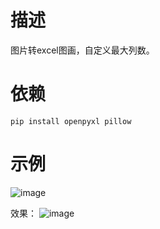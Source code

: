 # 描述
图片转excel图画，自定义最大列数。 

# **依赖**

```pip install openpyxl pillow```

# 示例
![image](https://github.com/user-attachments/assets/76d6ad6c-92cc-4008-85cd-475d053a5093)

效果：
![image](https://github.com/user-attachments/assets/47ec2c12-52e1-40bb-a915-c0b63facdd75)

